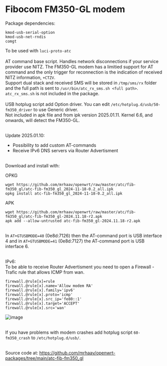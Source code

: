 # Fibocom FM350-GL modem

Package dependencies:
```
kmod-usb-serial-option
kmod-usb-net-rndis
comgt
```
To be used with `luci-proto-atc`\
\
AT command base script. Handles network disconnections if your service provider use NITZ. The FM350-GL modem has a limitied support for AT command and the only trigger for reconnection is the indication of received NITZ information, `+CTZV`.\
Support dual stack and received SMS will be stored in `/tmp/sms/rx` folder and the full path is sent to `/usr/bin/atc_rx_sms.sh <full path>`. `atc_rx_sms.sh` is not included in the package.\
\
USB hotplug script add Option driver. You can edit `/etc/hotplug.d/usb/50-fm350_driver` to use Generic driver.\
Not included in apk file and from ipk version 2025.01.11. Kernel 6.6, and onwards, will detect the FM350-GL.

\
Update 2025.01.10:
- Possibility to add custom AT-commands
- Receive IPv6 DNS servers via Router Advertisment

\
Download and install with:

OPKG
```
wget https://github.com/mrhaav/openwrt/raw/master/atc/fib-fm350_gl/atc-fib-fm350_gl_2024-11-18-0.2_all.ipk
opkg install atc-fib-fm350_gl_2024-11-18-0.2_all.ipk
```

APK
```
wget https://github.com/mrhaav/openwrt/raw/master/atc/fib-fm350_gl/atc-fib-fm350_gl-2024.11.18-r2.apk
apk add --allow-untrusted atc-fib-fm350_gl-2024.11.18-r2.apk
```
\
In `AT+GTUSBMODE=40` (0e8d:7126) then the AT-command port is USB interface 4 and in `AT+GTUSBMODE=41` (0e8d:7127) the AT-command port is USB interface 6.

\
IPv6:\
To be able to receive Router Advertisment you need to open a Firewall - Trafic rule that allows ICMP from wan.
```
firewall.@rule[x]=rule
firewall.@rule[x].name='Allow modem RA'
firewall.@rule[x].family='ipv6'
firewall.@rule[x].proto='icmp'
firewall.@rule[x].src_ip='fe80::1'
firewall.@rule[x].target='ACCEPT'
firewall.@rule[x].src='wan'
```
![image](https://github.com/mrhaav/openwrt/assets/62175065/1f65d67c-15fa-40f6-b693-44752998327d)

\
If you have problems with modem crashes add hotplug script `60-fm350_crash` to `/etc/hotplug.d/usb/`.

\
Source code at: https://github.com/mrhaav/openwrt-packages/tree/main/atc-fib-fm350_gl
